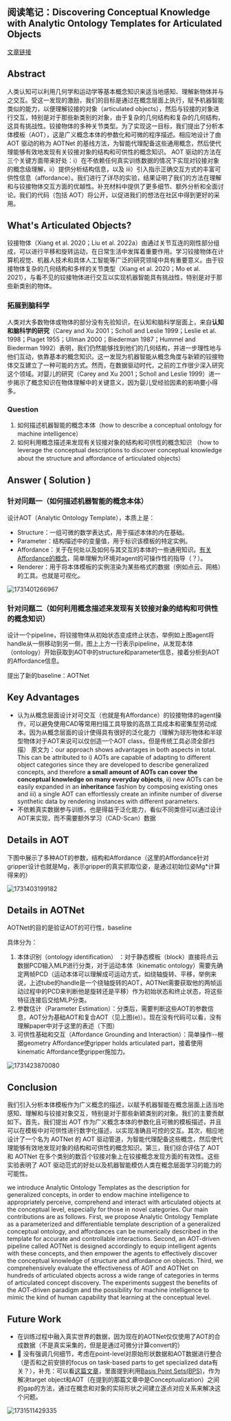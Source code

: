 ## 阅读笔记：Discovering Conceptual Knowledge with Analytic Ontology Templates for Articulated Objects

[文章链接](https://openreview.net/forum?id=b2ZOoojJOs&referrer=%5Bthe%20profile%20of%20Longfei%20Xu%5D(%2Fprofile%3Fid%3D~Longfei_Xu2))

## Abstract

人类认知可以利用几何学和运动学等基本概念知识来适当地感知、理解新物体并与之交互。受这一发现的激励，我们的目标是通过在概念层面上执行，赋予机器智能类似的能力，以便理解铰接的对象（articulated objects），然后与铰接的对象进行交互，特别是对于那些新类别的对象，由于复杂的几何结构和复杂的几何结构，这具有挑战性。铰接物体的多种关节类型。为了实现这一目标，我们提出了分析本体模板（AOT），这是广义概念本体的参数化和可微的程序描述。相应地设计了由 AOT 驱动的称为 AOTNet 的基线方法，为智能代理配备这些通用概念，然后使代理能够有效地发现有关铰接对象的结构和可供性的概念知识。 AOT 驱动的方法在三个关键方面带来好处：i）在不依赖任何真实训练数据的情况下实现对铰接对象的概念级理解，ii）提供分析结构信息，以及 iii）引入指示正确交互方式的丰富可供性信息（affordance）。我们进行了详尽的实验，结果证明了我们的方法在理解和与铰接物体交互方面的优越性。补充材料中提供了更多细节、额外分析和全面讨论。我们的代码（包括 AOT）将公开，以促进我们的想法在社区中得到更好的采用。

## What's Articulated Objects?

铰接物体（Xiang et al. 2020；Liu et al. 2022a）由通过关节互连的刚性部分组成，可以进行平移和旋转运动，在日常生活中发挥着重要作用。学习铰接物体在计算机视觉、机器人技术和具体人工智能等广泛的研究领域中具有重要意义。由于铰接物体复杂的几何结构和多样的关节类型（Xiang et al. 2020；Mo et al. 2021），与看不见的铰接物体进行交互以实现机器智能具有挑战性，特别是对于那些新类别的物体。

### 拓展到脑科学

人类对大多数物体或物体的部分没有先验知识，在认知和脑科学层面上，来自**认知和脑科学的研究**（Carey and Xu 2001；Scholl and Leslie 1999；Leslie et al. 1998；Piaget 1955；Ullman 2000；Biederman 1987；Hummel and Biederman 1992）表明，我们仍然能够找到他们的几何结构，并进一步理性地与他们互动，依靠基本的概念知识。这一发现为机器智能从概念角度与新颖的铰接物体交互建立了一种可能的方式。然而，在数据驱动时代，之前的工作很少深入研究这个领域。对婴儿的研究（Carey and Xu 2001；Scholl and Leslie 1999）进一步揭示了概念知识在物体理解中的关键意义，因为婴儿受经验因素的影响要小得多。

### Question

1. 如何描述机器智能的概念本体（how to describe a conceptual ontology for machine intelligence）
2. 如何利用概念描述来发现有关铰接对象的结构和可供性的概念知识 （how to leverage the conceptual descriptions to discover conceptual knowledge about the structure and affordance of articulated objects）

## Answer ( Solution )

### 针对问题一（如何描述机器智能的概念本体）

设计AOT（Analytic Ontology Template），本质上是：

* Structure：一组可微的数学表达式，用于描述本体的内在基础。
* Parameter：结构描述中的变量值，用于标识该模板的特定实例。
* Affordance：关于在何处以及如何与其交互的本体的一些通用知识。[有关Affordance的概念](https://www.zhihu.com/question/19608055)，简单理解为环境对agent的可操作性的指导（？）。
* Renderer：用于将本体模板的实例渲染为某些格式的数据（例如点云、网格）的工具。也就是可视化。

![1731401266967](image/2024-11-12-blog-post-1/1731401266967.png)

### 针对问题二（如何利用概念描述来发现有关铰接对象的结构和可供性的概念知识）

设计一个pipeline，将铰接物体从初始状态变成终止状态，举例如上图agent将handle从一侧移动到另一侧，图上上方一行表示pipeline，从发现本体（ontology）开始获取到AOT中的structure和parameter信息，接着分析到AOT的Affordance信息。

提出了新的baseline：AOTNet

## Key Advantages

* 认为从概念层面设计对可交互（也就是有Affordance）的铰接物体的agent操作，可以避免使用CAD等常用扫描工具导致的高昂工具成本和密集型劳动成本。因为从概念层面的设计使得具有很好的泛化能力（理解为球形物体和半球型物体对于AOT来说可以仅创造一个AOT class，但是传统工具必须全部扫描）
  原文为：our approach shows advantages in both aspects in total. This can be attributed to i) AOTs are capable of adapting to different object categories since they are developed to describe generalized concepts, and therefore **a small amount of AOTs can cover the conceptual knowledge on many everyday objects**, ii) new AOTs can be easily expanded in an **inheritance** fashion by composing existing ones and iii) a single AOT can effortlessly create an infinite number of diverse synthetic data by rendering instances with different parameters.
* 不依赖真实数据参与训练，也是得益于泛化能力，看似不同类但可以通过设计AOT来实现，而不需要额外学习（CAD-Scan）数据

## Details in AOT

下图中展示了多种AOT的参数，结构和Affordance（这里的Affordance针对gripper设计也就是Mg，表示gripper的真实抓取位姿，是通过初始位姿Mg*计算得来的）

![1731403199182](image/2024-11-12-blog-post-1/1731403199182.png)

## Details in AOTNet

AOTNet的目的是验证AOT的可行性，baseline

具体分为：

1. 本体识别（ontology identification） ：对于静态模板（block）直接将点云数据PCD输入MLP进行分类，对于运动本体（kinematic ontology）需要先确定两帧PCD（运动本体可以理解成可运动方式，如绕轴旋转、平移，举例来说，上述tube的handle是一个绕轴旋转的AOT，AOTNet需要获取他的两帧运动过程中的PCD来判断他是旋转还是平移）作为初始状态和终止状态，将这些特征连接后交给MLP分类。
2. 参数估计（Parameter Estimation）：分类后，需要判断这些AOT的参数信息，AOT分为基础AOT和复合AOT（见上图(e)）。现在没有代码可以看，没有理解paper中对于这里的表述（下图）
3. 可供性基础和交互（Affordance Grounding and Interaction）：简单操作--根据geometry Affordance使gripper holds articulated part，接着使用kinematic Affordance使gripper施加力。

![1731423870080](image/2024-11-12-blog-post-1/1731423870080.png)

## Conclusion

我们引入分析本体模板作为广义概念的描述，以赋予机器智能在概念层面上适当地感知、理解和与铰接对象交互，特别是对于那些新颖类别的对象。我们的主要贡献如下。首先，我们提出 AOT 作为广义概念本体的参数化且可微的模板描述，并且可以在模板中对可供性进行数字化描述，以实现准确且可控的交互。其次，相应地设计了一个名为 AOTNet 的 AOT 驱动管道，为智能代理配备这些概念，然后使代理能够有效地发现对象的结构和可供性的概念知识。第三，我们综合评估了 AOT 和 AOTNet 在多个类别的数百个铰接对象上在铰接概念发现方面的有效性。这些实验表明了 AOT 驱动范式的好处以及机器智能模仿人类在概念层面学习的能力的可能性。

we introduce Analytic Ontology Templates as the description for generalized concepts, in order to endow machine intelligence to appropriately perceive, comprehend
and interact with articulated objects at the conceptual level, especially for those in novel categories. Our main contributions are as follows. First, we propose Analytic Ontology Template as a parameterized and differentiable template description of a generalized conceptual ontology, and affordances can be numerically described in the template for accurate and controllable interactions. Second, an AOT-driven pipeline called AOTNet is designed accordingly to equip intelligent agents with these concepts, and then empower the agents to effectively discover the conceptual knowledge of structure and affordance on objects. Third, we comprehensively evaluate the effectiveness of AOT and AOTNet on hundreds of articulated objects across a wide range of categories in terms of articulated concept discovery. The experiments suggest the benefits of the AOT-driven paradigm and the possibility for machine intelligence to mimic the kind of human capability that learning at the conceptual level.

## Future Work

* 在训练过程中融入真实世界的数据，因为现在的AOTNet仅仅使用了AOT的合成数据（不是真实采集的，但是是通过可微分计算convert的）
* 🔑 没有强调几何细节，考虑在point-level对原始形状数据和AOT数据进行整合（是否和之前安排的focus on task-based parts to get specialized data有关？），补充：可以看[这篇文章](./2024-11-13-blog-post-1.md)，里面提到利用[Basis Point Sets(BPS)](https://arxiv.org/pdf/1908.09186)，作为解决target object和AOT（在提到的那篇文章中是Conceptualization）之间的gap的方法，通过在概念和对象的实际形状之间建立逐点对应关系来解决这个问题。

![1731511429335](image/2024-11-12-blog-post-1/1731511429335.png)
